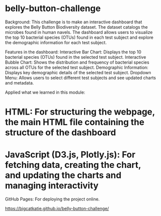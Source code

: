 # belly-button-challenge
Background:
This challenge is to make an interactive dashboard that explores the Belly Button Biodiversity dataset. The dataset catalogs the microbes found in human navels. The dashboard allows users to visualize the top 10 bacterial species (OTUs) found in each test subject and explore the demographic information for each test subject.

Features in the dashboard:
Interactive Bar Chart: Displays the top 10 bacterial species (OTUs) found in the selected test subject.
Interactive Bubble Chart: Shows the distribution and frequency of bacterial species across all OTUs for the selected test subject.
Demographic Information: Displays key demographic details of the selected test subject.
Dropdown Menu: Allows users to select different test subjects and see updated charts and metadata.

Applied what we learned in this module:
# HTML: For structuring the webpage, the main HTML file containing the structure of the dashboard
# JavaScript (D3.js, Plotly.js): For fetching data, creating the chart, and updating the charts and managing interactivity

GitHub Pages: For deploying the project online.

https://bigcatkatie.github.io/belly-button-challenge/
